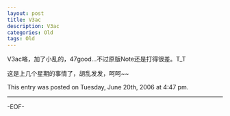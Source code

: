 ```yaml
---
layout: post
title: V3ac
description: V3ac
categories: Old
tags: Old
---
```

V3ac咯，加了小乱的，47good...不过原版Note还是打得很差。T\_T

这是上几个星期的事情了，胡乱发发，呵呵~~



This entry was posted on Tuesday, June 20th, 2006 at 4:47 pm.

---



-EOF-